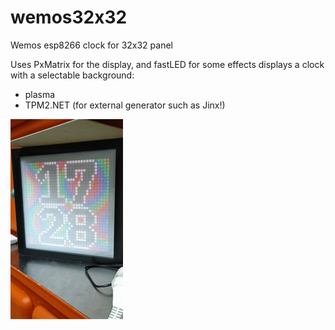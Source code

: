 # wemos32x32
Wemos esp8266 clock for 32x32 panel

Uses PxMatrix for the display, and fastLED for some effects
displays a clock with a selectable background:
  - plasma
  - TPM2.NET (for external generator such as Jinx!)
  
  ![Clock](/images/clock.gif )

